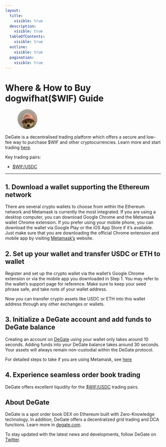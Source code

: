 ```yaml
---
layout:
  title:
    visible: true
  description:
    visible: true
  tableOfContents:
    visible: true
  outline:
    visible: true
  pagination:
    visible: true
---
```


# Where & How to Buy dogwifhat($WIF) Guide

<figure><img src="../.gitbook/assets/$wif_0x2ed58b1fa208e9a08fdaac2a839b8539abe558e81714705499857.jpg" alt="$WIF" width="64" style="border-radius: 50%;"><figcaption></figcaption></figure>

DeGate is a decentralised trading platform which offers a secure and low-fee way to purchase $WIF and other cryptocurrencies. Learn more and start trading [here](https://app.degate.com/trade/USDC/0x2ed58b1fa208e9a08fdaac2a839b8539abe558e8?utm_source=howtobuy).&#x20;

Key trading pairs:

* [$WIF/USDC](https://app.degate.com/trade/USDC/0x2ed58b1fa208e9a08fdaac2a839b8539abe558e8?utm_source=howtobuy)

***

## 1. Download a wallet supporting the Ethereum network

There are several crypto wallets to choose from within the Ethereum network and Metamask is currently the most integrated. If you are using a desktop computer, you can download Google Chrome and the Metamask wallet Chrome extension. If you prefer using your mobile phone, you can download the wallet via Google Play or the iOS App Store if it’s available. Just make sure that you are downloading the official Chrome extension and mobile app by visiting [Metamask’s](https://metamask.io/) website.

## 2. Set up your wallet and transfer USDC or ETH to wallet

Register and set up the crypto wallet via the wallet’s Google Chrome extension or via the mobile app you downloaded in Step 1. You may refer to the wallet’s support page for reference. Make sure to keep your seed phrase safe, and take note of your wallet address.&#x20;

Now you can transfer crypto assets like USDC or ETH into this wallet address through any other exchanges or wallets.

## 3. Initialize a DeGate account and add funds to DeGate balance

Creating an account on [DeGate](https://app.degate.com/?utm_source=$WIF_howtobuy) using your wallet only takes around 10 seconds. Adding funds into your DeGate balance takes around 30 seconds. Your assets will always remain non-custodial within the DeGate protocol.

For detailed steps to take if you are using Metamask, see [here](https://docs.degate.com/v/product_en/main-features/wallet-connectivity/metamask)

## 4. Experience seamless order book trading

DeGate offers excellent liquidity for the [$WIF/USDC](https://app.degate.com/trade/USDC/0x2ed58b1fa208e9a08fdaac2a839b8539abe558e8?utm_source=howtobuy) trading pairs.&#x20;

## About DeGate

DeGate is a spot order book DEX on Ethereum built with Zero-Knowledge technology. In addition, DeGate offers a decentralized grid trading and DCA functions.  Learn more in [degate.com](https://degate.com/?utm_source=$WIF_howtobuy).

To stay updated with the latest news and developments, follow DeGate on [Twitter](https://twitter.com/degatedex).
